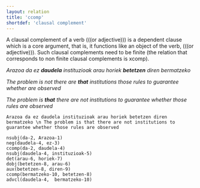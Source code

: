 ```yaml
---
layout: relation
title: 'ccomp'
shortdef: 'clausal complement'
---
```


A clausal complement of a verb (((or adjective))) is a dependent clause which is a core argument, that is, it functions like an object of the verb, (((or adjective))). Such clausal complements need to be finite (the relation that corresponds to non finite clausal complements is xcomp).

*Arazoa da ez **daudela** instituzioak arau horiek **betetzen** diren bermatzeko*

*The problem is not there are **that** institutions those rules to guarantee whether are observed*

*The problem is **that** there are not institutions to guarantee whether those rules are observed*
 
~~~ sdparse
Arazoa da ez daudela instituzioak arau horiek betetzen diren bermatzeko \n The problem is that there are not institutions to guarantee whether those rules are observed

nsubj(da-2, Arazoa-1)
neg(daudela-4, ez-3)
ccomp(da-2, daudela-4)
nsubj(daudela-4, instituzioak-5)
det(arau-6, horiek-7)
dobj(betetzen-8, arau-6)
aux(betetzen-8, diren-9)
ccomp(bermatzeko-10, betetzen-8)
advcl(daudela-4,  bermatzeko-10)
~~~

